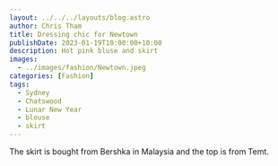 ```yaml
---
layout: ../../../layouts/blog.astro
author: Chris Tham
title: Dressing chic for Newtown
publishDate: 2023-01-19T10:00:00+10:00
description: Hot pink bluse and skirt
images:
  - ../images/fashion/Newtown.jpeg
categories: [Fashion]
tags:
  - Sydney
  - Chatswood
  - Lunar New Year
  - blouse
  - skirt
---
```


The skirt is bought from Bershka in Malaysia and the top is from Temt.
